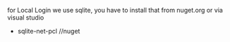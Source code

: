 for Local Login we use sqlite, you have to install that from nuget.org or via visual studio
- sqlite-net-pcl    //nuget


